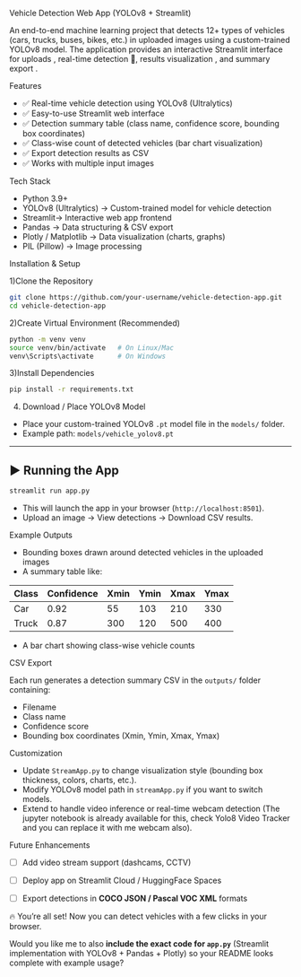 Vehicle Detection Web App (YOLOv8 + Streamlit)

An end-to-end machine learning project that detects 12+ types of vehicles (cars, trucks, buses, bikes, etc.) in uploaded images using a custom-trained YOLOv8 model. The application provides an interactive Streamlit interface for uploads , real-time detection 👀, results visualization , and summary export .  

Features

- ✅ Real-time vehicle detection using YOLOv8 (Ultralytics)  
- ✅ Easy-to-use Streamlit web interface 
- ✅ Detection summary table (class name, confidence score, bounding box coordinates)  
- ✅ Class-wise count of detected vehicles (bar chart visualization)  
- ✅ Export detection results as CSV  
- ✅ Works with multiple input images  


Tech Stack

- Python 3.9+  
- YOLOv8 (Ultralytics) → Custom-trained model for vehicle detection  
- Streamlit→ Interactive web app frontend  
- Pandas → Data structuring & CSV export  
- Plotly / Matplotlib → Data visualization (charts, graphs)  
- PIL (Pillow) → Image processing  

Installation & Setup

1)Clone the Repository
```bash
git clone https://github.com/your-username/vehicle-detection-app.git
cd vehicle-detection-app
```

2)Create Virtual Environment (Recommended)
```bash
python -m venv venv
source venv/bin/activate   # On Linux/Mac
venv\Scripts\activate      # On Windows
```

3)Install Dependencies
```bash
pip install -r requirements.txt
```

 4) Download / Place YOLOv8 Model
- Place your custom-trained YOLOv8 `.pt` model file in the `models/` folder.  
- Example path: `models/vehicle_yolov8.pt`

***

## ▶️ Running the App

```bash
streamlit run app.py
```

- This will launch the app in your browser (`http://localhost:8501`).  
- Upload an image → View detections → Download CSV results.  


Example Outputs

- Bounding boxes drawn around detected vehicles in the uploaded images  
- A summary table like:  

| Class   | Confidence | Xmin | Ymin | Xmax | Ymax |
|---------|-----------|------|------|------|------|
| Car     | 0.92      | 55   | 103  | 210  | 330  |
| Truck   | 0.87      | 300  | 120  | 500  | 400  |

- A bar chart showing class-wise vehicle counts  



CSV Export

Each run generates a detection summary CSV in the `outputs/` folder containing:  

- Filename  
- Class name  
- Confidence score  
- Bounding box coordinates (Xmin, Ymin, Xmax, Ymax)  



 Customization

- Update `StreamApp.py` to change visualization style (bounding box thickness, colors, charts, etc.).  
- Modify YOLOv8 model path in `streamApp.py` if you want to switch models.  
- Extend to handle video inference or real-time webcam detection (The jupyter notebook is already available for this, check Yolo8 Video Tracker and you can replace it with me webcam also).  



Future Enhancements

- [ ] Add video stream support (dashcams, CCTV)  
- [ ] Deploy app on Streamlit Cloud / HuggingFace Spaces
- [ ] Export detections in **COCO JSON / Pascal VOC XML** formats  



🔥 You’re all set! Now you can detect vehicles with a few clicks in your browser.  



Would you like me to also **include the exact code for `app.py`** (Streamlit implementation with YOLOv8 + Pandas + Plotly) so your README looks complete with example usage?

